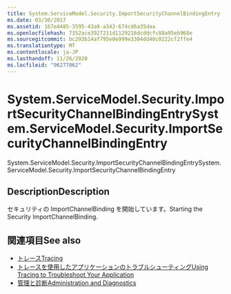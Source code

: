 ```yaml
---
title: System.ServiceModel.Security.ImportSecurityChannelBindingEntry
ms.date: 03/30/2017
ms.assetid: 167e4485-3595-43a9-a342-674cd6a35daa
ms.openlocfilehash: 7352ace3927211d1129216dcddcfc88a95eb968e
ms.sourcegitcommit: bc293b14af795e0e999e3304dd40c0222cf2ffe4
ms.translationtype: MT
ms.contentlocale: ja-JP
ms.lasthandoff: 11/26/2020
ms.locfileid: "96277062"
---
```

# <a name="systemservicemodelsecurityimportsecuritychannelbindingentry"></a><span data-ttu-id="98e8e-102">System.ServiceModel.Security.ImportSecurityChannelBindingEntry</span><span class="sxs-lookup"><span data-stu-id="98e8e-102">System.ServiceModel.Security.ImportSecurityChannelBindingEntry</span></span>

<span data-ttu-id="98e8e-103">System.ServiceModel.Security.ImportSecurityChannelBindingEntry</span><span class="sxs-lookup"><span data-stu-id="98e8e-103">System.ServiceModel.Security.ImportSecurityChannelBindingEntry</span></span>  
  
## <a name="description"></a><span data-ttu-id="98e8e-104">Description</span><span class="sxs-lookup"><span data-stu-id="98e8e-104">Description</span></span>  

 <span data-ttu-id="98e8e-105">セキュリティの ImportChannelBinding を開始しています。</span><span class="sxs-lookup"><span data-stu-id="98e8e-105">Starting the Security ImportChannelBinding.</span></span>  
  
## <a name="see-also"></a><span data-ttu-id="98e8e-106">関連項目</span><span class="sxs-lookup"><span data-stu-id="98e8e-106">See also</span></span>

- [<span data-ttu-id="98e8e-107">トレース</span><span class="sxs-lookup"><span data-stu-id="98e8e-107">Tracing</span></span>](index.md)
- [<span data-ttu-id="98e8e-108">トレースを使用したアプリケーションのトラブルシューティング</span><span class="sxs-lookup"><span data-stu-id="98e8e-108">Using Tracing to Troubleshoot Your Application</span></span>](using-tracing-to-troubleshoot-your-application.md)
- [<span data-ttu-id="98e8e-109">管理と診断</span><span class="sxs-lookup"><span data-stu-id="98e8e-109">Administration and Diagnostics</span></span>](../index.md)
